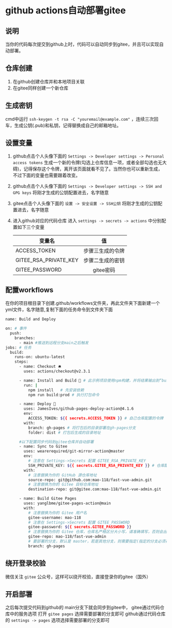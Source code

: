 
# github actions自动部署gitee

## 说明

当你的代码每次提交到github上时，代码可以自动同步到gitee，并且可以实现自动部署。

## 仓库创建

1. 在github创建仓库并和本地项目关联
2. 在gitee同样创建一个新仓库

## 生成密钥

cmd中运行 `ssh-keygen -t rsa -C "youremail@example.com"` ，连续三次回车，生成公钥(.pub)和私钥，记得替换成自己的邮箱地址。

## 设置变量
1. github点击个人头像下面的 `Settings -> Developer settings -> Personal access tokens` 生成一个新的令牌(勾选上仓库信息一项，或者全部勾选也无大碍)，记得保存这个令牌，离开该页面就看不见了。当然你也可以重新生成，不过下面的变量也需要跟着改变。

2. github点击个人头像下面的 `Settings -> Developer settings -> SSH and GPG keys` 将刚才生成的公钥配置进去，名字随意

3. gitee点击个人头像下面的 `设置 -> 安全设置 -> SSH公钥` 将刚才生成的公钥配置进去，名字随意

4. 进入github对应的代码仓库 进入 `settings -> secrets -> actions` 中分别配置如下三个变量

    | 变量名        | 值           |
    | ------------- |:-------------:|
    | ACCESS_TOKEN  | 步骤三生成的令牌 |
    | GITEE_RSA_PRIVATE_KEY      | 步骤二生成的密钥      |
    | GITEE_PASSWORD | gitee密码     |

## 配置workflows

在你的项目根目录下创建.github/workflows文件夹，再此文件夹下面新建一个yml文件，名字随意,复制下面的任务命令到文件夹下面

```bash
name: Build and Deploy

on: # 事件
  push:
    branches:
      - main #推送到远程分支main之后触发
jobs: # 任务
  build:
    runs-on: ubuntu-latest
    steps:
      - name: Checkout 🛎️
        uses: actions/checkout@v2.3.1

      - name: Install and Build 🔧 # 此示例项目使用npm构建，并将结果输出到“build”文件夹。替换为生成项目所需的命令，或者如果站点是预构建的，则完全删除此步骤.
        run: |
          npm install   # 先安装依赖
          npm run build:prod # 执行打包命令

      - name: Deploy 🚀
        uses: JamesIves/github-pages-deploy-action@4.1.6
        env:
          ACCESS_TOKEN: ${{ secrets.ACCESS_TOKEN }} # 自己仓库配置的令牌
        with:
          branch: gh-pages # 将打包后的目录部署在gh-pages分支
          folder: dist # 打包后生成的目录地址

      #以下配置同步代码到gitee仓库并自动部署
      - name: Sync to Gitee
        uses: wearerequired/git-mirror-action@master
        env:
          # 注意在 Settings->Secrets 配置 GITEE_RSA_PRIVATE_KEY
          SSH_PRIVATE_KEY: ${{ secrets.GITEE_RSA_PRIVATE_KEY }} # 仓库配置的私钥
        with:
          # 注意替换为你的 GitHub 源仓库地址
          source-repo: git@github.com:mao-118/fast-vue-admin.git
          # 注意替换为你的 Gitee 目标仓库地址
          destination-repo: git@gitee.com:mao-118/fast-vue-admin.git

      - name: Build Gitee Pages
        uses: yanglbme/gitee-pages-action@main
        with:
          # 注意替换为你的 Gitee 用户名
          gitee-username: mao-118
          # 注意在 Settings->Secrets 配置 GITEE_PASSWORD
          gitee-password: ${{ secrets.GITEE_PASSWORD }}
          # 注意替换为你的 Gitee 仓库，仓库名严格区分大小写，请准确填写，否则会出错
          gitee-repo: mao-118/fast-vue-admin
          # 要部署的分支，默认是 master，若是其他分支，则需要指定(指定的分支必须存在)
          branch: gh-pages
 ```

## 绕开登录校验
  
   微信关注 `gitee` 公众号，这样可以绕开校验，直接登录你的gitee（国外）

## 开启部署

之后每次提交代码到github的 main分支下就会同步到gitee中，
gitee通过代码仓库中的服务选项 打开 `gitee pages` 选择需要部署的分支即可
github通过代码仓库的 `settings -> pages` 选项选择需要部署的分支即可